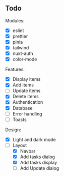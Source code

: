 ## Todo

Modules:

- [x] eslint
- [x] prettier
- [x] pinia
- [x] tailwind
- [x] nuxt-auth
- [x] color-mode

Features:

- [x] Display items
- [x] Add items
- [ ] Update items
- [x] Delete items
- [x] Authentication
- [x] Database
- [ ] Error handling
- [ ] Toasts

Design:

- [x] Light and dark mode
- [ ] Layout
  - [x] Navbar
  - [x] Add tasks dialog
  - [x] Add tasks display
  - [ ] Add Update dialog
